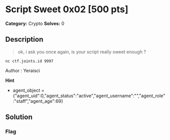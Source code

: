 # Script Sweet 0x02 [500 pts]

**Category:** Crypto
**Solves:** 0

## Description
>ok, i ask you once again, is your script really sweet enough ?

`nc ctf.joints.id 9997`

Author : Yeraisci

**Hint**
* agent_object = {"agent_uid":0,"agent_status":"active","agent_username":"","agent_role":"staff","agent_age":69}

## Solution

### Flag

